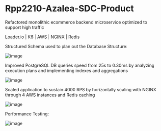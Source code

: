 # Rpp2210-Azalea-SDC-Product

Refactored monolithic ecommerce backend microservice optimized to support high traffic 

Loader.io | K6 | AWS | NGINX | Redis 

Structured Schema used to plan out the Database Structure:

![image](https://github.com/Rpp2210-Azalea-SDC/Rpp2210-Azalea-SDC-Product-Overview/assets/113706094/f0862f26-dd17-4623-8006-8a31014ce77f)

Improved PostgreSQL DB queries speed from 25s to 0.30ms by analyzing execution plans and implementing indexes and aggregations

![image](https://github.com/Rpp2210-Azalea-SDC/Rpp2210-Azalea-SDC-Product-Overview/assets/113706094/10fca92a-56f6-4723-87a5-451329db0763)

Scaled application to sustain 4000 RPS by horizontally scaling with NGINX through 4 AWS instances and Redis caching

![image](https://github.com/Rpp2210-Azalea-SDC/Rpp2210-Azalea-SDC-Product-Overview/assets/113706094/cb8c7ed3-9a47-4d91-b29d-1f6dc3e0dfa9)

Performance Testing:

![image](https://github.com/Rpp2210-Azalea-SDC/Rpp2210-Azalea-SDC-Product-Overview/assets/113706094/301be2a7-2060-4b44-9c90-98e8ba32be7a)
